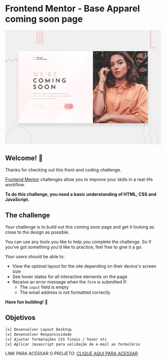 # Frontend Mentor - Base Apparel coming soon page

![Design preview for the Base Apparel coming soon page coding challenge](./design/desktop-preview.jpg)

## Welcome! 👋

Thanks for checking out this front-end coding challenge.

[Frontend Mentor](https://www.frontendmentor.io) challenges allow you to improve your skills in a real-life workflow.

**To do this challenge, you need a basic understanding of HTML, CSS and JavaScript.**

## The challenge

Your challenge is to build out this coming soon page and get it looking as close to the design as possible.

You can use any tools you like to help you complete the challenge. So if you've got something you'd like to practice, feel free to give it a go.

Your users should be able to:

- View the optimal layout for the site depending on their device's screen size
- See hover states for all interactive elements on the page
- Receive an error message when the `form` is submitted if:
  - The `input` field is empty
  - The email address is not formatted correctly


**Have fun building!** 🚀

## Objetivos

    [x] Desenvolver Layout Desktop
    [x] Desenvolver Responsividade
    [x] Ajustar formatações CSS finais / hover etc
    [x] Aplicar Javascript para validação de e-mail ao formulário

  LINK PARA ACESSAR O PROJETO: [CLIQUE AQUI PARA ACESSAR](https://front-end-challenge-03.kelsondouglas.now.sh/)
